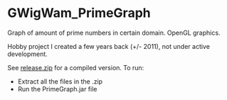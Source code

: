 # GWigWam_PrimeGraph
Graph of amount of prime numbers in certain domain. OpenGL graphics.

Hobby project I created a few years back (+/- 2011), not under active development.

See [release.zip](release.zip) for a compiled version. To run:

 - Extract all the files in the .zip
 - Run the PrimeGraph.jar file
 
